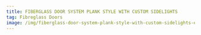 ```yaml
---
title: FIBERGLASS DOOR SYSTEM PLANK STYLE WITH CUSTOM SIDELIGHTS
tag: Fibreglass Doors
image: /img/fiberglass-door-system-plank-style-with-custom-sidelights-e1501596018281.jpg
---
```

